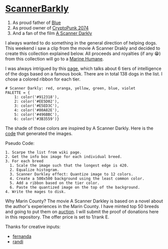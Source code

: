 # [ScannerBarkly](https://opensea.io/collection/scannerbarkly)

1. As proud father of [Blue](https://raw.githubusercontent.com/ranveerkunal/ScannerDarkly/main/blue.jpeg?token=AAAUJ4XMSBUVYNCJX4P5PGDAOPK5M)
2. As proud owner of [CryptoPunk 2074](https://www.larvalabs.com/cryptopunks/details/2074)
3. And a fan of the film [A Scanner Darkly](https://en.wikipedia.org/wiki/A_Scanner_Darkly_(film))

I always wanted to do something in the general direction of helping dogs.
This weekend i saw a clip from the movie A Scanner Drakly and decided to create this collection explained below.
All proceeds and royalties (if any :grin:) from this collection will go to a [Marine Humane](https://www.marinhumane.org/get-involved/ways-to-give/).

I was always intrigued by this [page](https://en.wikipedia.org/wiki/The_Intelligence_of_Dogs), which talks about 6 tiers of intelligence of the dogs based on a famous book.
There are in total 138 dogs in the list. I chose a colored ribbon for each tier.
```
# Scanner Darkly: red, oranga, yellow, green, blue, violet
PALETTE = {
    1: color('#912318'), 
    2: color('#EE5D02'), 
    3: color('#E5ED3C'), 
    4: color('#80A82E'), 
    5: color('#496BBC'), 
    6: color('#3B3559')}
```
The shade of those colors are inspired by A Scanner Darkly.
Here is the [code](https://github.com/ranveerkunal/ScannerBarkly/blob/main/py/parser.ipynb) that generated the images.

Pseudo Code:
```
1. Scarpe the list from wiki page.
2. Get the info box image for each individual breed.
3. For each breed
  1. Scale the image such that the longest edge is 420.
  2. Equalize histogram.
  3. Scanner Darkley effect: Quantize image to 12 colors.
  4. Create a 500x500 background using the least common color.
  5. Add a ribbon based on the tier color.
  6. Paste the quantized image on the top of the background.
4. Write the mages to disk.
```

Why Marin County? The movie A Scanner Darkley is based on a novel about the author's experiences in the Marin County.
I have minted top 50 breeds and going to put them on [auction](https://opensea.io/collection/scannerbarkly). I will submit the proof of donations here in this repository.
The offer price is set to 1/rank E.

Thanks for creative inputs:

* [fernanda](https://www.instagram.com/fecalabrialage/)
* [randi](https://www.instagram.com/randihenri/)
